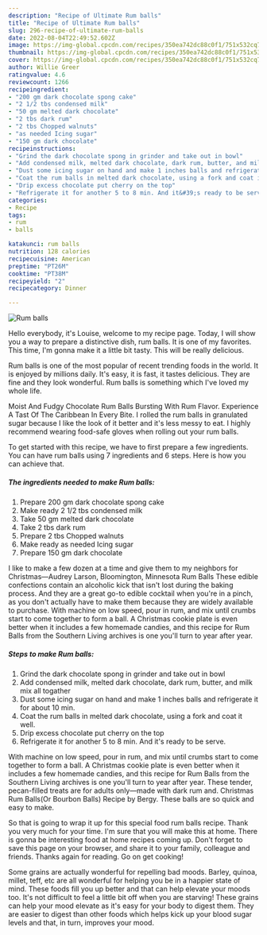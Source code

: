 ```yaml
---
description: "Recipe of Ultimate Rum balls"
title: "Recipe of Ultimate Rum balls"
slug: 296-recipe-of-ultimate-rum-balls
date: 2022-08-04T22:49:52.602Z
image: https://img-global.cpcdn.com/recipes/350ea742dc88c0f1/751x532cq70/rum-balls-recipe-main-photo.jpg
thumbnail: https://img-global.cpcdn.com/recipes/350ea742dc88c0f1/751x532cq70/rum-balls-recipe-main-photo.jpg
cover: https://img-global.cpcdn.com/recipes/350ea742dc88c0f1/751x532cq70/rum-balls-recipe-main-photo.jpg
author: Willie Greer
ratingvalue: 4.6
reviewcount: 1266
recipeingredient:
- "200 gm dark chocolate spong cake"
- "2 1/2 tbs condensed milk"
- "50 gm melted dark chocolate"
- "2 tbs dark rum"
- "2 tbs Chopped walnuts"
- "as needed Icing sugar"
- "150 gm dark chocolate"
recipeinstructions:
- "Grind the dark chocolate spong in grinder and take out in bowl"
- "Add condensed milk, melted dark chocolate, dark rum, butter, and milk mix all togather"
- "Dust some icing sugar on hand and make 1 inches balls and refrigerate it for about 10 min."
- "Coat the rum balls in melted dark chocolate, using a fork and coat it well."
- "Drip excess chocolate put cherry on the top"
- "Refrigerate it for another 5 to 8 min. And it&#39;s ready to be serve."
categories:
- Recipe
tags:
- rum
- balls

katakunci: rum balls 
nutrition: 128 calories
recipecuisine: American
preptime: "PT26M"
cooktime: "PT38M"
recipeyield: "2"
recipecategory: Dinner

---
```



![Rum balls](https://img-global.cpcdn.com/recipes/350ea742dc88c0f1/751x532cq70/rum-balls-recipe-main-photo.jpg)

Hello everybody, it's Louise, welcome to my recipe page. Today, I will show you a way to prepare a distinctive dish, rum balls. It is one of my favorites. This time, I'm gonna make it a little bit tasty. This will be really delicious.

Rum balls is one of the most popular of recent trending foods in the world. It is enjoyed by millions daily. It's easy, it is fast, it tastes delicious. They are fine and they look wonderful. Rum balls is something which I've loved my whole life.

Moist And Fudgy Chocolate Rum Balls Bursting With Rum Flavor. Experience A Tast Of The Caribbean In Every Bite. I rolled the rum balls in granulated sugar because I like the look of it better and it&#39;s less messy to eat. I highly recommend wearing food-safe gloves when rolling out your rum balls.


To get started with this recipe, we have to first prepare a few ingredients. You can have rum balls using 7 ingredients and 6 steps. Here is how you can achieve that.

<!--inarticleads1-->

##### The ingredients needed to make Rum balls:

1. Prepare 200 gm dark chocolate spong cake
1. Make ready 2 1/2 tbs condensed milk
1. Take 50 gm melted dark chocolate
1. Take 2 tbs dark rum
1. Prepare 2 tbs Chopped walnuts
1. Make ready as needed Icing sugar
1. Prepare 150 gm dark chocolate


I like to make a few dozen at a time and give them to my neighbors for Christmas—Audrey Larson, Bloomington, Minnesota Rum Balls These edible confections contain an alcoholic kick that isn&#39;t lost during the baking process. And they are a great go-to edible cocktail when you&#39;re in a pinch, as you don&#39;t actually have to make them because they are widely available to purchase. With machine on low speed, pour in rum, and mix until crumbs start to come together to form a ball. A Christmas cookie plate is even better when it includes a few homemade candies, and this recipe for Rum Balls from the Southern Living archives is one you&#39;ll turn to year after year. 

<!--inarticleads2-->

##### Steps to make Rum balls:

1. Grind the dark chocolate spong in grinder and take out in bowl
1. Add condensed milk, melted dark chocolate, dark rum, butter, and milk mix all togather
1. Dust some icing sugar on hand and make 1 inches balls and refrigerate it for about 10 min.
1. Coat the rum balls in melted dark chocolate, using a fork and coat it well.
1. Drip excess chocolate put cherry on the top
1. Refrigerate it for another 5 to 8 min. And it&#39;s ready to be serve.


With machine on low speed, pour in rum, and mix until crumbs start to come together to form a ball. A Christmas cookie plate is even better when it includes a few homemade candies, and this recipe for Rum Balls from the Southern Living archives is one you&#39;ll turn to year after year. These tender, pecan-filled treats are for adults only—made with dark rum and. Christmas Rum Balls(Or Bourbon Balls) Recipe by Bergy. These balls are so quick and easy to make. 

So that is going to wrap it up for this special food rum balls recipe. Thank you very much for your time. I'm sure that you will make this at home. There is gonna be interesting food at home recipes coming up. Don't forget to save this page on your browser, and share it to your family, colleague and friends. Thanks again for reading. Go on get cooking!

Some grains are actually wonderful for repelling bad moods. Barley, quinoa, millet, teff, etc are all wonderful for helping you be in a happier state of mind. These foods fill you up better and that can help elevate your moods too. It's not difficult to feel a little bit off when you are starving! These grains can help your mood elevate as it's easy for your body to digest them. They are easier to digest than other foods which helps kick up your blood sugar levels and that, in turn, improves your mood.
